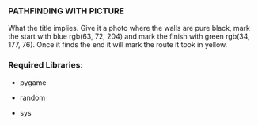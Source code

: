 ### PATHFINDING WITH PICTURE

What the title implies. Give it a photo where the walls are pure black, mark the start with blue rgb(63, 72, 204) and mark the finish with green rgb(34, 177, 76). Once it finds the end it will mark the route it took in yellow.

### Required Libraries:

- pygame

- random

- sys  


